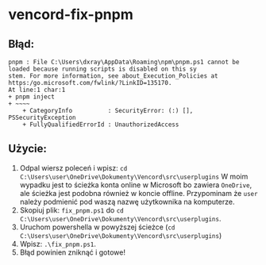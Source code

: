 # vencord-fix-pnpm
## Błąd:
```
pnpm : File C:\Users\dxray\AppData\Roaming\npm\pnpm.ps1 cannot be loaded because running scripts is disabled on this sy
stem. For more information, see about_Execution_Policies at https:/go.microsoft.com/fwlink/?LinkID=135170.
At line:1 char:1
+ pnpm inject
+ ~~~~
    + CategoryInfo          : SecurityError: (:) [], PSSecurityException
    + FullyQualifiedErrorId : UnauthorizedAccess
```
## Użycie:
1. Odpal wiersz poleceń i wpisz: `cd C:\Users\user\OneDrive\Dokumenty\Vencord\src\userplugins` W moim wypadku jest to ścieżka konta online w Microsoft bo zawiera `OneDrive`, ale ścieżka jest podobna również w koncie offline. Przypominam że `user` należy podmienić pod waszą nazwę użytkownika na komputerze.
2. Skopiuj plik: `fix_pnpm.ps1` do `cd C:\Users\user\OneDrive\Dokumenty\Vencord\src\userplugins`.
3. Uruchom powershella w powyższej ścieżce (`cd C:\Users\user\OneDrive\Dokumenty\Vencord\src\userplugins`)
4. Wpisz: `.\fix_pnpm.ps1`.
5. Błąd powinien zniknąć i gotowe!
